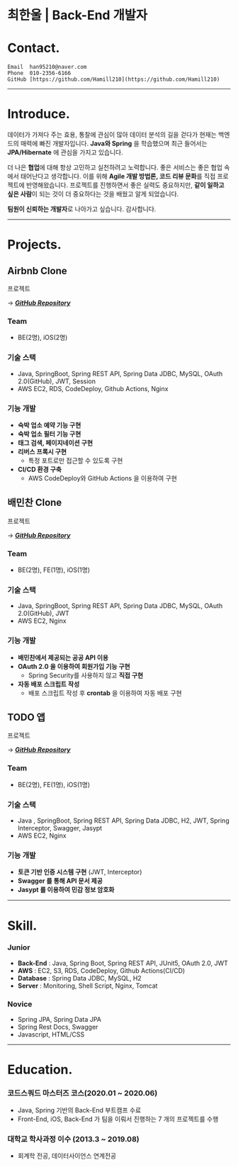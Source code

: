 # 최한울 | Back-End 개발자

# Contact.

```
Email  han95210@naver.com
Phone  010-2356-6166
GitHub [https://github.com/Hamill210](https://github.com/Hamill210)
```

---

# Introduce.

데이터가 가져다 주는 효용, 통찰에 관심이 많아 데이터 분석의 길을 걷다가 현재는 백엔드의 매력에 빠진 개발자입니다. **Java와 Spring** 을 학습했으며 최근 들어서는 **JPA/Hibernate** 에 관심을 가지고 있습니다.

더 나은 **협업**에 대해 항상 고민하고 실천하려고 노력합니다. 좋은 서비스는 좋은 협업 속에서 태어난다고 생각합니다. 이를 위해 **Agile 개발 방법론, 코드 리뷰 문화**를 직접 프로젝트에 반영해왔습니다. 프로젝트를 진행하면서 좋은 실력도 중요하지만, **같이 일하고 싶은 사람**이 되는 것이 더 중요하다는 것을 배웠고 알게 되었습니다.

**팀원이 신뢰하는 개발자**로 나아가고 싶습니다.  감사합니다.

---

# Projects.

## Airbnb Clone
프로젝트

→ ***[GitHub Repository](https://github.com/codesquad-member-2020/airbnb-03)***

### Team

- BE(2명), iOS(2명)

### 기술 스택

- Java, SpringBoot, Spring REST API,
  Spring Data JDBC, MySQL, OAuth 2.0(GitHub), JWT, Session
- AWS EC2, RDS, CodeDeploy, Github Actions, Nginx

### 기능 개발

- **숙박 업소 예약 기능 구현**
- **숙박 업소 필터 기능 구현**
- **태그 검색, 페이지네이션 구현**
- **리버스 프록시 구현**
    - 특정 포트로만 접근할 수 있도록 구현
- **CI/CD 환경 구축**
    - AWS CodeDeploy와 GitHub Actions 을 이용하여 구현

## 배민찬 Clone
프로젝트

→ [***GitHub Repository***](https://github.com/codesquad-member-2020/sidedish-01)

### Team

- BE(2명), FE(1명), iOS(1명)

### 기술 스택

- Java, SpringBoot, Spring REST API,
  Spring Data JDBC, MySQL, OAuth 2.0(GitHub), JWT
- AWS EC2, Nginx

### 기능 개발

- **배민찬에서 제공되는 공공 API 이용**
- **OAuth 2.0 을 이용하여 회원가입 기능 구현**
    - Spring Security를 사용하지 않고 **직접 구현**
- **자동 배포 스크립트 작성**
    - 배포 스크립트 작성 후 **crontab** 을 이용하여 자동 배포 구현

## TODO 앱
프로젝트

→ [***GitHub Repository***](https://github.com/codesquad-member-2020/todo-4)

### Team

- BE(2명), FE(1명), iOS(1명)

### 기술 스택

- Java , SpringBoot, Spring REST API, Spring Data JDBC,
  H2, JWT, Spring Interceptor, Swagger, Jasypt
- AWS EC2, Nginx

### 기능 개발

- **토큰 기반 인증 시스템 구현** (JWT, Interceptor)
- **Swagger 를 통해 API 문서 제공**
- **Jasypt 를 이용하여 민감 정보 암호화**

---

# Skill.

### Junior

- **Back-End** : Java, Spring Boot, Spring REST API, JUnit5, OAuth 2.0, JWT
- **AWS** :  EC2, S3, RDS, CodeDeploy, Github Actions(CI/CD)
- **Database** : Spring Data JDBC, MySQL, H2
- **Server** : Monitoring, Shell Script, Nginx, Tomcat

### Novice

- Spring JPA, Spring Data JPA
- Spring Rest Docs, Swagger
- Javascript, HTML/CSS

---

# Education.

### 코드스쿼드 마스터즈 코스(2020.01 ~ 2020.06)

- Java, Spring 기반의 Back-End 부트캠프 수료
- Front-End, iOS, Back-End 가 팀을 이뤄서 진행하는 7 개의 프로젝트를 수행

### 대학교 학사과정 이수 (2013.3 ~ 2019.08)

- 회계학 전공, 데이터사이언스 연계전공